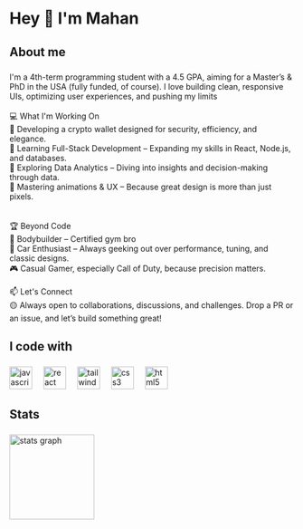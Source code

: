 <h1 align="left">Hey 👋 I'm Mahan</h1>

###

<h2 align="left">About me</h2>

###

<p align="left">I'm a 4th-term programming student with a 4.5 GPA, aiming for a Master’s & PhD in the USA (fully funded, of course). I love building clean, responsive UIs, optimizing user experiences, and pushing my limits<br><br>💻 What I'm Working On<br>🔹 Developing a crypto wallet designed for security, efficiency, and elegance.<br>🔹 Learning Full-Stack Development – Expanding my skills in React, Node.js, and databases.<br>🔹 Exploring Data Analytics – Diving into insights and decision-making through data.<br>🔹 Mastering animations & UX – Because great design is more than just pixels.<br><br><br>🏆 Beyond Code<br>💪 Bodybuilder – Certified gym bro<br>🚗 Car Enthusiast – Always geeking out over performance, tuning, and classic designs.<br>🎮 Casual Gamer, especially Call of Duty, because precision matters.<br><br>📫 Let's Connect<br>🟡 Always open to collaborations, discussions, and challenges. Drop a PR or an issue, and let’s build something great!</p>

###

<h2 align="left">I code with</h2>

###

<div align="left">
  <img src="https://skillicons.dev/icons?i=js" height="40" alt="javascript logo"  />
  <img width="12" />
  <img src="https://skillicons.dev/icons?i=react" height="40" alt="react logo"  />
  <img width="12" />
  <img src="https://cdn.simpleicons.org/tailwindcss/06B6D4" height="40" alt="tailwindcss logo"  />
  <img width="12" />
  <img src="https://skillicons.dev/icons?i=css" height="40" alt="css3 logo"  />
  <img width="12" />
  <img src="https://skillicons.dev/icons?i=html" height="40" alt="html5 logo"  />
</div>

###

<h2 align="left">Stats</h2>

###

<div align="left">
  <img src="https://github-readme-stats.vercel.app/api?username=MahanNorouzi&hide_title=false&hide_rank=false&show_icons=true&include_all_commits=true&count_private=true&disable_animations=false&theme=gotham&locale=en&hide_border=false&order=1" height="150" alt="stats graph"  />
</div>

###
